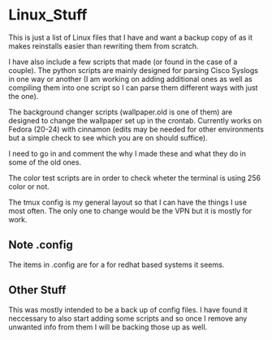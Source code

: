 # Linux_Stuff

This is just a list of Linux files that I have and want a backup copy of as it makes reinstalls easier than rewriting them from scratch.

I have also include a few scripts that made (or found in the case of a couple). The python scripts are mainly designed for parsing Cisco Syslogs in one way or another (I am working on adding additional ones as well as compiling them into one script so I can parse them different ways with just the one).

The background changer scripts (wallpaper.old is one of them) are designed to change the wallpaper set up in the crontab. Currently works on Fedora (20-24) with cinnamon (edits may be needed for other environments but a simple check to see which you are on should suffice).

I need to go in and comment the why I made these and what they do in some of the old ones.

The color test scripts are in order to check wheter the terminal is using 256 color or not.

The tmux config is my general layout so that I can have the things I use most often. The only one to change would be the VPN but it is mostly for work.

## Note .config
The items in .config are for a for redhat based systems it seems.

## Other Stuff

This was mostly intended to be a back up of config files. I have found it neccessary to also start adding some scripts and so once I remove any unwanted info from them I will be backing those up as well.
